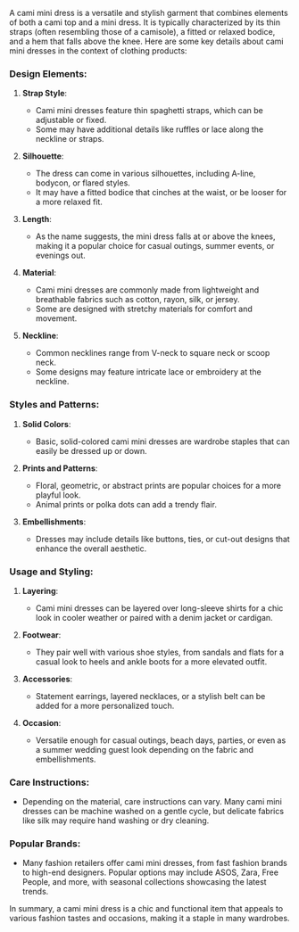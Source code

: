 A cami mini dress is a versatile and stylish garment that combines elements of both a cami top and a mini dress. It is typically characterized by its thin straps (often resembling those of a camisole), a fitted or relaxed bodice, and a hem that falls above the knee. Here are some key details about cami mini dresses in the context of clothing products:

### Design Elements:

1. **Strap Style**: 
   - Cami mini dresses feature thin spaghetti straps, which can be adjustable or fixed.
   - Some may have additional details like ruffles or lace along the neckline or straps.

2. **Silhouette**:
   - The dress can come in various silhouettes, including A-line, bodycon, or flared styles.
   - It may have a fitted bodice that cinches at the waist, or be looser for a more relaxed fit.

3. **Length**:
   - As the name suggests, the mini dress falls at or above the knees, making it a popular choice for casual outings, summer events, or evenings out.

4. **Material**:
   - Cami mini dresses are commonly made from lightweight and breathable fabrics such as cotton, rayon, silk, or jersey.
   - Some are designed with stretchy materials for comfort and movement.

5. **Neckline**:
   - Common necklines range from V-neck to square neck or scoop neck.
   - Some designs may feature intricate lace or embroidery at the neckline.

### Styles and Patterns:

1. **Solid Colors**:
   - Basic, solid-colored cami mini dresses are wardrobe staples that can easily be dressed up or down.

2. **Prints and Patterns**:
   - Floral, geometric, or abstract prints are popular choices for a more playful look.
   - Animal prints or polka dots can add a trendy flair.

3. **Embellishments**:
   - Dresses may include details like buttons, ties, or cut-out designs that enhance the overall aesthetic.

### Usage and Styling:

1. **Layering**:
   - Cami mini dresses can be layered over long-sleeve shirts for a chic look in cooler weather or paired with a denim jacket or cardigan.

2. **Footwear**:
   - They pair well with various shoe styles, from sandals and flats for a casual look to heels and ankle boots for a more elevated outfit.

3. **Accessories**:
   - Statement earrings, layered necklaces, or a stylish belt can be added for a more personalized touch.

4. **Occasion**:
   - Versatile enough for casual outings, beach days, parties, or even as a summer wedding guest look depending on the fabric and embellishments.

### Care Instructions:
- Depending on the material, care instructions can vary. Many cami mini dresses can be machine washed on a gentle cycle, but delicate fabrics like silk may require hand washing or dry cleaning.

### Popular Brands:
- Many fashion retailers offer cami mini dresses, from fast fashion brands to high-end designers. Popular options may include ASOS, Zara, Free People, and more, with seasonal collections showcasing the latest trends.

In summary, a cami mini dress is a chic and functional item that appeals to various fashion tastes and occasions, making it a staple in many wardrobes.